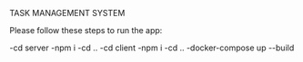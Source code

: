 TASK MANAGEMENT SYSTEM

Please follow these steps to run the app:

-cd server
-npm i
-cd ..
-cd client
-npm i
-cd ..
-docker-compose up --build
